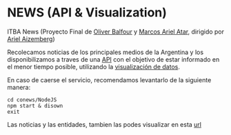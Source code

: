 # NEWS (API & Visualization)

ITBA News (Proyecto Final de [Oliver Balfour](https://github.com/obalfour) y [Marcos Ariel Atar](https://github.com/aatar), dirigido por [Ariel Aizemberg](https://github.com/aaizemberg)) 

Recolecamos noticias de los principales medios de la Argentina y los disponibilizamos a traves de una [API](https://newsapi.it.itba.edu.ar/api/v1/swagger/) con el objetivo de estar informado en el menor tiempo posible, utilizando la [visualización de datos](https://observablehq.com/collection/@obalfour/itba-news-api).

En caso de caerse el servicio, recomendamos levantarlo de la siguiente manera:

```
cd conews/NodeJS
npm start & disown
exit
```

Las noticias y las entidades, tambien las podes visualizar en esta [url](https://observablehq.com/@aaizemberg/itba-news-api)

